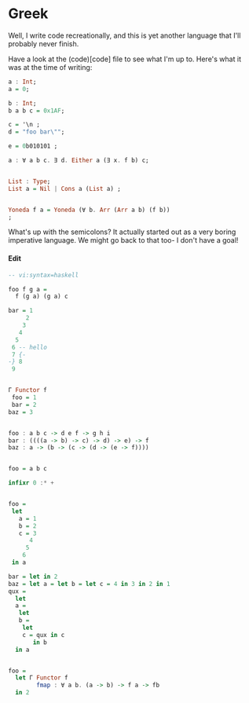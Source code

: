 # Greek


Well, I write code recreationally, and this is yet another language
that I'll probably never finish.


Have a look at the (code)[code] file to see what I'm up to.
Here's what it was at the time of writing:


```haskell
a : Int;
a = 0;

b : Int;
b a b c = 0x1AF;

c = '\n ;
d = "foo bar\"";

e = 0b010101 ;

a : ∀ a b c. ∃ d. Either a (∃ x. f b) c;


List : Type;
List a = Nil | Cons a (List a) ;


Yoneda f a = Yoneda (∀ b. Arr (Arr a b) (f b))
;
```

What's up with the semicolons? It actually started out as a
very boring imperative language. We might go back to that too-
I don't have a goal!


#### Edit

```haskell
-- vi:syntax=haskell

foo f g a =
  f (g a) (g a) c

bar = 1
     2
    3
   4
  5
 6 -- hello
 7 {-
-} 8
 9


Γ Functor f
 foo = 1
 bar = 2
baz = 3


foo : a b c -> d e f -> g h i
bar : ((((a -> b) -> c) -> d) -> e) -> f
baz : a -> (b -> (c -> (d -> (e -> f))))


foo = a b c

infixr 0 :* +


foo =
 let
   a = 1
   b = 2
   c = 3
      4
     5
    6
 in a

bar = let in 2
baz = let a = let b = let c = 4 in 3 in 2 in 1
qux =
  let
  a =
   let
   b =
    let
    c = qux in c
       in b
  in a


foo =
  let Γ Functor f
        fmap : ∀ a b. (a -> b) -> f a -> fb
  in 2
```
